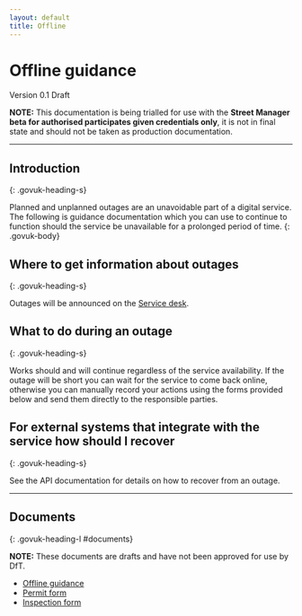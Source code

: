 ```yaml
---
layout: default
title: Offline
---
```

<h1 class="govuk-heading-xl">Offline guidance</h1>

<p class="govuk-body-l">Version 0.1 Draft</p>

<p class="govuk-body">
  <b>NOTE:</b> This documentation is being trialled for use with the <b>Street Manager beta for authorised participates given credentials only</b>, it is not in final state and should not be taken as production documentation.
</p>

<hr class="govuk-section-break govuk-section-break--xl govuk-section-break--visible">

## Introduction
{: .govuk-heading-s}

Planned and unplanned outages are an unavoidable part of a digital service. The following is guidance documentation which you can use to continue to function should the service be unavailable for a prolonged period of time.
{: .govuk-body}

## Where to get information about outages
{: .govuk-heading-s}

<p class="govuk-body">
Outages will be announced on the <a class="govuk-link" href="https://streetmanager.atlassian.net/servicedesk/customer/portal/1">Service desk</a>.
</p>

## What to do during an outage
{: .govuk-heading-s}

<p class="govuk-body">
Works should and will continue regardless of the service availability. If the outage will be short you can wait for the service to come back online, otherwise you can manually record your actions using the forms provided below and send them directly to the responsible parties.
</p>

## For external systems that integrate with the service how should I recover
{: .govuk-heading-s}

<p class="govuk-body">
See the API documentation for details on how to recover from an outage.
</p>

<hr class="govuk-section-break govuk-section-break--xl govuk-section-break--visible">

## Documents
{: .govuk-heading-l #documents}

<p class="govuk-body">
  <b>NOTE:</b> These documents are drafts and have not been approved for use by DfT.
</p>

<ul class="govuk-list govuk-list--bullet">
<li><a class="govuk-link" href="{{ site.baseurl }}/assets/files/offline/offline-guidance.pdf">Offline guidance</a></li>
  <li><a class="govuk-link" href="{{ site.baseurl }}/assets/files/offline/PERMIT-APPLICATION-INCLUDING-RESPONSES.pdf">Permit form</a></li>
  <li><a class="govuk-link" href="{{ site.baseurl }}/assets/files/offline/SM-InpectionForm-v2-AB.pdf">Inspection form</a></li>
</ul>
